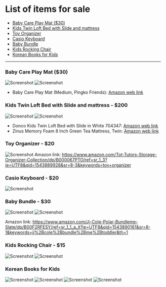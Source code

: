 
# List of items for sale

- [Baby Care Play Mat ($30)](#baby-care-play-mat)
- [Kids Twin Loft Bed with Slide and mattress](#kids-twin-loft-bed-with-slide-and-matress)
- [Toy Organizer](#toy-organizer)
- [Casio Keyboard](#casio-keyboard)
- [Baby Bundle](#baby-bundle)
- [Kids Rocking Chair](#kids-rocking-chair)
- [Korean Books for Kids](#korean-books-for-kids)

----

### Baby Care Play Mat ($30)

![Screenshot](images/matt1.JPG)
![Screenshot](images/matt2.JPG)
- Baby Care Play Mat (Medium, Pingko Friends): [Amazon web link](https://www.amazon.com/dp/B00H9AJEC4/ref=twister_B0058K5II6?th=1)



### Kids Twin Loft Bed with Slide and mattress - $200

![Screenshot](images/bed1.JPG)
![Screenshot](images/bed2.JPG)
- Donco Kids Twin Loft Bed with Slide in White 704347: [Amazon web link](https://www.amazon.com/Donco-Kids-Slide-White-704347/dp/B06X9WBRKJ?ref_=fsclp_pl_dp_11)
- Zinus Memory Foam 8 Inch Green Tea Mattress, Twin: [Amazon web link](https://www.amazon.com/dp/B00Q7FWQKO/ref=twister_B07792YVXM?_encoding=UTF8&psc=1)




### Toy Organizer - $20

![Screenshot](images/toy_organizer.JPG)
Amazon link: https://www.amazon.com/Tot-Tutors-Storage-Organizer-Collection/dp/B000067PTO/ref=sr_1_3?ie=UTF8&qid=1543889928&sr=8-3&keywords=toy+organizer

### Casio Keyboard - $20

![Screenshot](images/keyboard.JPG)

### Baby Bundle - $30

![Screenshot](images/bundle1.JPG)
![Screenshot](images/bundle2.JPG)

Amazon link: https://www.amazon.com/Jj-Cole-Polar-Bundleme-Slate/dp/B00F2RFESY/ref=sr_1_1_a_it?ie=UTF8&qid=1543890161&sr=8-1&keywords=jj%2Bcole%2Bbundle%2Bme%2Btoddler&th=1

### Kids Rocking Chair - $15

![Screenshot](images/rocking_chair1.JPG)
![Screenshot](images/rocking_chair2.JPG)

### Korean Books for Kids

![Screenshot](images/book1.JPG)
![Screenshot](images/book2.JPG)
![Screenshot](images/book3.JPG)
![Screenshot](images/book4.JPG)
